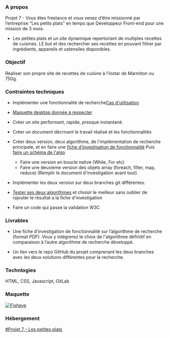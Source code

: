 ### A propos
Projet 7 - Vous êtes freelance et vous venez d’être missionné par l’entreprise “Les petits plats” en temps que Développeur Front-end pour une mission de 3 mois. 

- Les petites plats et un site dynamique repertoriant de multiples recettes de cuisines. LE but et des rechercher ses recettes en pouvant filtrer par ingrédients, appareils et ustensiles disponibles.

### Objectif
Réaliser son propre site de recettes de cuisine à l’instar de Marmiton ou 750g.

### Contraintes techniques

- Implémenter une fonctionnalité de recherche[Cas d'utilisation](https://s3-eu-west-1.amazonaws.com/course.oc-static.com/projects/Front-End+V2/P6+Algorithms/Cas+d’utilisation+%2303+Filtrer+les+recettes+dans+l’interface+utilisateur.pdf) 

- [Maquette desktop donnée à respecter](https://www.figma.com/file/xqeE1ZKlHUWi2Efo8r73NK/UI-Design-Les-Petits-Plats-FR?node-id=1%3A2)

- Créer un site performant, rapide, presque instantané.

- Créer un document décrivant le travail réalisé et les fonctionnalités

- Créer deux version, deux algorithme, de l'implémentation de recherche principale, et en faire une [fiche d’investigation de fonctionnalité](https://s3-eu-west-1.amazonaws.com/course.oc-static.com/projects/Front-End+V2/P6+Algorithms/Fiche+d’investigation+fonctionnalité.pdf) Puis [faire un schéma de l'algo](https://app.diagrams.net)
    - Faire une version en boucle native (While, For etc)
    - Faire une deuxieme version des objets array (foreach, filter, map, reduce)
    (Remplir le document d'investigation avant tout)

- Implémenter les deux version sur deux branches git différentes.
- [Tester ses deux algorithmes](https://jsben.ch) et choisir le meilleur sans oublier de rajouter le résultat a la fiche d'investigation

- Faire un code qui passe la validation W3C

### Livrables

- Une fiche d’investigation de fonctionnalité sur l’algorithme de recherche (format PDF). Vous y intégrerez le choix de l'algorithme définitif en comparaison à l’autre algorithme de recherche développé.

- Un lien vers le repo GitHub du projet comprenant les deux branches avec les deux solutions différentes pour la recherche.


### Technlogies
HTML, CSS, Javascript, GitLab


### Maquette
[![Fisheye](https://user.oc-static.com/upload/2020/08/18/15977571210897_image2.png "Fisheye")](https://user.oc-static.com/upload/2020/08/18/15977571210897_image2.png "Fisheye")


### Hébergement
[#Projet 7 - Les petites plats](https://oc07.netlify.app)